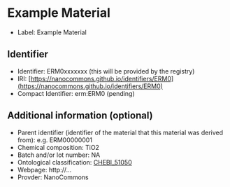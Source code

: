 # Example Material

- Label: Example Material

## Identifier

- Identifier: ERM0xxxxxxx (this will be provided by the registry)
- IRI: [https://nanocommons.github.io/identifiers/ERM0](https://nanocommons.github.io/identifiers/ERM0)
- Compact Identifier: erm:ERM0 (pending)

## Additional information (optional)

- Parent identifier (identifier of the material that this material was derived from): e.g. ERM00000001
- Chemical composition: TiO2
- Batch and/or lot number: NA
- Ontological classification: [CHEBI_51050](https://bioportal.bioontology.org/ontologies/ENM/?p=classes&conceptid=http%3A%2F%2Fpurl.obolibrary.org%2Fobo%2FCHEBI_51050)
- Webpage: http://...
- Provder: NanoCommons


